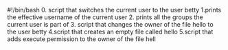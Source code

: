 #!/bin/bash
0. script that switches the current user to the user betty
1.prints the effective username of the current user
2. prints all the groups the current user is part of
3. script that changes the owner of the file hello to the user betty
4.script that creates an empty file called hello
5.script that adds execute permission to the owner of the file hell

